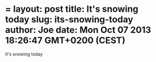 =
layout: post
title: It's snowing today
slug: its-snowing-today
author: Joe
date: Mon Oct 07 2013 18:26:47 GMT+0200 (CEST)
=

It's snowing today